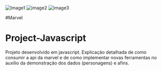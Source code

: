 ![Image1](https://user-images.githubusercontent.com/78436676/120224842-97674d80-c21a-11eb-9278-639a4af67b07.png)
![image2](https://user-images.githubusercontent.com/78436676/120224844-97ffe400-c21a-11eb-811c-18122aa0ad3f.png)
![image3](https://user-images.githubusercontent.com/78436676/120224847-98987a80-c21a-11eb-9016-efb87fec8fd4.png)

#Marvel
# Project-Javascript
Projeto desenvolvido em javascript.
Explicação detalhada de como consumir a api da marvel e de como implementar novas ferramentas no auxilio da demonstração dos dados (personagens) e afins.
